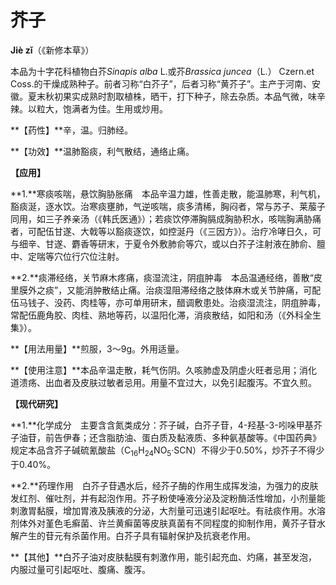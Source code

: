 # 芥子

**Jiè zǐ**（《新修本草》）

本品为十字花科植物白芥*Sinapis alba* L.或芥*Brassica juncea*（L.） Czern.et Coss.的干燥成熟种子。前者习称“白芥子”，后者习称“黄芥子”。主产于河南、安徽。夏末秋初果实成熟时割取植株，晒干，打下种子，除去杂质。本品气微，味辛辣。以粒大，饱满者为佳。生用或炒用。

**【药性】**辛，温。归肺经。

**【功效】**温肺豁痰，利气散结，通络止痛。

**【应用】**

**1.**寒痰咳喘，悬饮胸胁胀痛　本品辛温力雄，性善走散，能温肺寒，利气机，豁痰涎，逐水饮。治寒痰壅肺，气逆咳喘，痰多清稀，胸闷者，常与苏子、莱菔子同用，如三子养亲汤（《韩氏医通》）；若痰饮停滞胸膈成胸胁积水，咳喘胸满胁痛者，可配伍甘遂、大戟等以豁痰逐饮，如控涎丹（《三因方》）。治疗冷哮日久，可与细辛、甘遂、麝香等研末，于夏令外敷肺俞等穴，或以白芥子注射液在肺俞、膻中、定喘等穴位行穴位注射。

**2.**痰滞经络，关节麻木疼痛，痰湿流注，阴疽肿毒　本品温通经络，善散“皮里膜外之痰”，又能消肿散结止痛。治痰湿阻滞经络之肢体麻木或关节肿痛，可配伍马钱子、没药、肉桂等，亦可单用研末，醋调敷患处。治痰湿流注，阴疽肿毒，常配伍鹿角胶、肉桂、熟地等药，以温阳化滞，消痰散结，如阳和汤（《外科全生集》）。

**【用法用量】**煎服，3～9g。外用适量。

**【使用注意】**本品辛温走散，耗气伤阴。久咳肺虚及阴虚火旺者忌用；消化道溃疡、出血者及皮肤过敏者忌用。用量不宜过大，以免引起腹泻。不宜久煎。

**【现代研究】**

**1.**化学成分　主要含含氮类成分：芥子碱，白芥子苷，4-羟基-3-吲哚甲基芥子油苷，前告伊春；还含脂肪油、蛋白质及黏液质、多种氨基酸等。《中国药典》规定本品含芥子碱硫氰酸盐（C<sub>16</sub>H<sub>24</sub>NO<sub>5</sub>·SCN）不得少于0.50%，炒芥子不得少于0.40%。

**2.**药理作用　白芥子苷遇水后，经芥子酶的作用生成挥发油，为强力的皮肤发红剂、催吐剂，并有起泡作用。芥子粉使唾液分泌及淀粉酶活性增加，小剂量能刺激胃黏膜，增加胃液及胰液的分泌，大剂量可迅速引起呕吐。有祛痰作用。水溶剂体外对堇色毛癣菌、许兰黄癣菌等皮肤真菌有不同程度的抑制作用，黄芥子苷水解产生的苷元有杀菌作用。白芥子具有辐射保护及抗衰老作用。

**【其他】**白芥子油对皮肤黏膜有刺激作用，能引起充血、灼痛，甚至发泡，内服过量可引起呕吐、腹痛、腹泻。